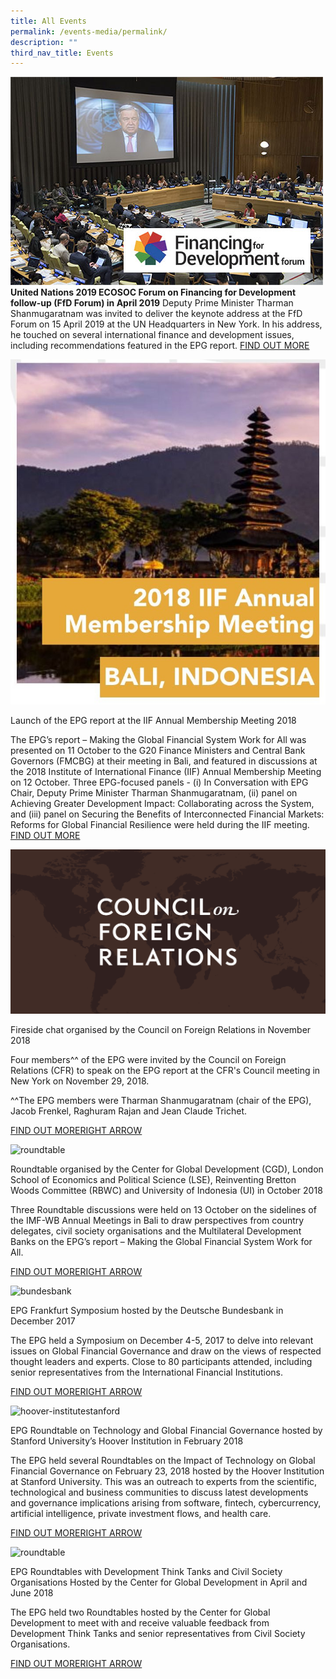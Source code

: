 ```yaml
---
title: All Events
permalink: /events-media/permalink/
description: ""
third_nav_title: Events
---
```

![Image of United Nations 2019](/images/Events%20Media/img-united-nations-2019.jpg) 
**United Nations 2019 ECOSOC Forum on Financing for Development follow-up (FfD Forum) in April 2019** 
Deputy Prime Minister Tharman Shanmugaratnam was invited to deliver the keynote address at the FfD Forum on 15 April 2019 at the UN Headquarters in New York. In his address, he touched on several international finance and development issues, including recommendations featured in the EPG report.
[FIND OUT MORE](/events-media/2019-united-nations-ecosoc/)

![IIF Annual](/images/Events%20Media/iif%20annual.jpg)

Launch of the EPG report at the IIF Annual Membership Meeting 2018

The EPG’s report – Making the Global Financial System Work for All was presented on 11 October to the G20 Finance Ministers and Central Bank Governors (FMCBG) at their meeting in Bali, and featured in discussions at the 2018 Institute of International Finance (IIF) Annual Membership Meeting on 12 October. Three EPG-focused panels - (i) In Conversation with EPG Chair, Deputy Prime Minister Tharman Shanmugaratnam, (ii) panel on Achieving Greater Development Impact: Collaborating across the System, and (iii) panel on Securing the Benefits of Interconnected Financial Markets: Reforms for Global Financial Resilience were held during the IIF meeting.
[FIND OUT MORE](/events-media/events/2018-iif-epg-panel-launch/)

![Fireside chat](/images/Events%20Media/cfr-logo-og.png)

Fireside chat organised by the Council on Foreign Relations in November 2018

Four members^^ of the EPG were invited by the Council on Foreign Relations (CFR) to speak on the EPG report at the CFR's Council meeting in New York on November 29, 2018.

^^The EPG members were Tharman Shanmugaratnam (chair of the EPG), Jacob Frenkel, Raghuram Rajan and Jean Claude Trichet.

[FIND OUT MORERIGHT ARROW](https://www.globalfinancialgovernance.org/events-and-non-papers/events/fireside-chat-organised-by-the-council-on-foreign-relations-in-november-2018)

![roundtable](https://www.globalfinancialgovernance.org/assets/images/epg-roundtable.jpg)

Roundtable organised by the Center for Global Development (CGD), London School of Economics and Political Science (LSE), Reinventing Bretton Woods Committee (RBWC) and University of Indonesia (UI) in October 2018

Three Roundtable discussions were held on 13 October on the sidelines of the IMF-WB Annual Meetings in Bali to draw perspectives from country delegates, civil society organisations and the Multilateral Development Banks on the EPG’s report – Making the Global Financial System Work for All.

[FIND OUT MORERIGHT ARROW](https://www.globalfinancialgovernance.org/events-and-non-papers/events/roundtable-organised-by-the-center-for-global-development)

![bundesbank](https://www.globalfinancialgovernance.org/assets/images/bundesbank.jpg)

EPG Frankfurt Symposium hosted by the Deutsche Bundesbank in December 2017

The EPG held a Symposium on December 4-5, 2017 to delve into relevant issues on Global Financial Governance and draw on the views of respected thought leaders and experts. Close to 80 participants attended, including senior representatives from the International Financial Institutions.

[FIND OUT MORERIGHT ARROW](https://www.globalfinancialgovernance.org/events-and-non-papers/events/epg-frankfurt-symposium-hosted-by-the-deutsche-bundesbank-in-december-2017)

![hoover-institutestanford](https://www.globalfinancialgovernance.org/assets/images/hoover-institutestanford.png)

EPG Roundtable on Technology and Global Financial Governance hosted by Stanford University’s Hoover Institution in February 2018

The EPG held several Roundtables on the Impact of Technology on Global Financial Governance on February 23, 2018 hosted by the Hoover Institution at Stanford University. This was an outreach to experts from the scientific, technological and business communities to discuss latest developments and governance implications arising from software, fintech, cybercurrency, artificial intelligence, private investment flows, and health care.

[FIND OUT MORERIGHT ARROW](https://www.globalfinancialgovernance.org/events-and-non-papers/events/epg-roundtable-on-technology-and-global-financial-governance)

![roundtable](https://www.globalfinancialgovernance.org/assets/images/epg-roundtable.jpg)

EPG Roundtables with Development Think Tanks and Civil Society Organisations Hosted by the Center for Global Development in April and June 2018

The EPG held two Roundtables hosted by the Center for Global Development to meet with and receive valuable feedback from Development Think Tanks and senior representatives from Civil Society Organisations.

[FIND OUT MORERIGHT ARROW  
](https://www.globalfinancialgovernance.org/events-and-non-papers/events/epg-roundtables-with-development-think-tankers-and-civil-society-organisations)